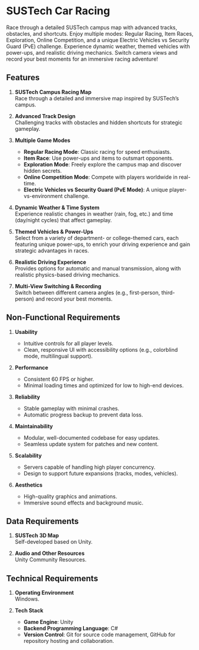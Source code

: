 # SUSTech Car Racing

Race through a detailed SUSTech campus map with advanced tracks, obstacles, and shortcuts. Enjoy multiple modes: Regular Racing, Item Races, Exploration, Online Competition, and a unique Electric Vehicles vs Security Guard (PvE) challenge. Experience dynamic weather, themed vehicles with power-ups, and realistic driving mechanics. Switch camera views and record your best moments for an immersive racing adventure!

## Features

1. **SUSTech Campus Racing Map**  
   Race through a detailed and immersive map inspired by SUSTech’s campus.

2. **Advanced Track Design**  
   Challenging tracks with obstacles and hidden shortcuts for strategic gameplay.

3. **Multiple Game Modes**  
   - **Regular Racing Mode**: Classic racing for speed enthusiasts.  
   - **Item Race**: Use power-ups and items to outsmart opponents.  
   - **Exploration Mode**: Freely explore the campus map and discover hidden secrets.  
   - **Online Competition Mode**: Compete with players worldwide in real-time.  
   - **Electric Vehicles vs Security Guard (PvE Mode)**: A unique player-vs-environment challenge.

4. **Dynamic Weather & Time System**  
   Experience realistic changes in weather (rain, fog, etc.) and time (day/night cycles) that affect gameplay.

5. **Themed Vehicles & Power-Ups**  
   Select from a variety of department- or college-themed cars, each featuring unique power-ups, to enrich your driving experience and gain strategic advantages in races.

6. **Realistic Driving Experience**  
   Provides options for automatic and manual transmission, along with realistic physics-based driving mechanics.

7. **Multi-View Switching & Recording**  
   Switch between different camera angles (e.g., first-person, third-person) and record your best moments.

## Non-Functional Requirements

1. **Usability**  
   - Intuitive controls for all player levels.  
   - Clean, responsive UI with accessibility options (e.g., colorblind mode, multilingual support).

2. **Performance**  
   - Consistent 60 FPS or higher.  
   - Minimal loading times and optimized for low to high-end devices.

3. **Reliability**  
   - Stable gameplay with minimal crashes.  
   - Automatic progress backup to prevent data loss.

4. **Maintainability**  
   - Modular, well-documented codebase for easy updates.  
   - Seamless update system for patches and new content.

5. **Scalability**  
   - Servers capable of handling high player concurrency.  
   - Design to support future expansions (tracks, modes, vehicles).

6. **Aesthetics**  
   - High-quality graphics and animations.  
   - Immersive sound effects and background music.

## Data Requirements

1. **SUSTech 3D Map**  
   Self-developed based on Unity.

2. **Audio and Other Resources**  
   Unity Community Resources.

## Technical Requirements

1. **Operating Environment**  
   Windows.

2. **Tech Stack**  
   - **Game Engine**: Unity  
   - **Backend Programming Language**: C#  
   - **Version Control**: Git for source code management, GitHub for repository hosting and collaboration.
